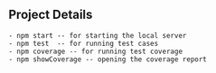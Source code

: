 ## Project Details
    - npm start -- for starting the local server
    - npm test  -- for running test cases
    - npm coverage -- for running test coverage
    - npm showCoverage -- opening the coverage report


    
